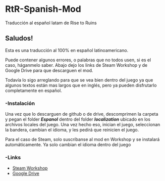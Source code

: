 # RtR-Spanish-Mod
Traducción al español latam de Rise to Ruins

## Saludos!

 

Esta es una traducción al 100% en español latinoamericano.

 

Puede contener algunos errores, o palabras que no todos usen, si es el caso, háganmelo saber. Abajo dejo los links de Steam Workshop y de Google Drive para que descarguen el mod.

 

Todavía lo sigo arreglando para que se vea bien dentro del juego ya que algunos textos están mas largos que en inglés, pero ya pueden disfrutarlo completamente en español.

 

### -Instalación

 

Una vez que lo descarguen de github o de drive, descomprimen la carpeta y pegan el folder ***Espanol*** dentro del folder ***localization*** ubicado en los archivos locales del juego. Una vez hecho eso, inician el juego, seleccionan la bandera, cambian el idioma, y les pedirá que reinicien el juego.

Para el caso de Steam, solo suscríbanse al mod en Workshop y se instalará automáticamente. Ya solo cambian el idioma dentro del juego

 

### -Links

- [Steam Workshop](https://steamcommunity.com/sharedfiles/filedetails/?id=1736936175)
- [Google Drive](https://drive.google.com/file/d/1i9PQIjBtjPRBeVXwRms6Kbq1rZ602dSy/view?usp=sharing)

